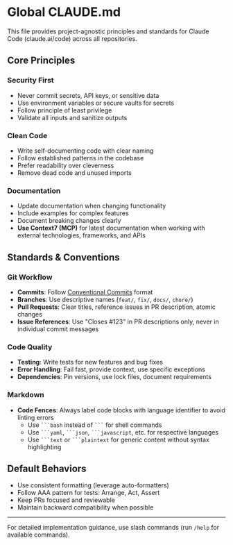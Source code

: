 # Global CLAUDE.md

This file provides project-agnostic principles and standards for Claude Code
(claude.ai/code) across all repositories.

## Core Principles

### Security First

- Never commit secrets, API keys, or sensitive data
- Use environment variables or secure vaults for secrets
- Follow principle of least privilege
- Validate all inputs and sanitize outputs

### Clean Code

- Write self-documenting code with clear naming
- Follow established patterns in the codebase
- Prefer readability over cleverness
- Remove dead code and unused imports

### Documentation

- Update documentation when changing functionality
- Include examples for complex features
- Document breaking changes clearly
- **Use Context7 (MCP)** for latest documentation when working with external technologies, frameworks, and APIs

## Standards & Conventions

### Git Workflow

- **Commits**: Follow [Conventional Commits](https://www.conventionalcommits.org/)
  format
- **Branches**: Use descriptive names (`feat/`, `fix/`, `docs/`, `chore/`)
- **Pull Requests**: Clear titles, reference issues in PR description, atomic
  changes
- **Issue References**: Use "Closes #123" in PR descriptions only, never in
  individual commit messages

### Code Quality

- **Testing**: Write tests for new features and bug fixes
- **Error Handling**: Fail fast, provide context, use specific exceptions
- **Dependencies**: Pin versions, use lock files, document requirements

### Markdown

- **Code Fences**: Always label code blocks with language identifier to avoid linting errors
  - Use ` ```bash ` instead of ` ``` ` for shell commands
  - Use ` ```yaml `, ` ```json `, ` ```javascript `, etc. for respective languages
  - Use ` ```text ` or ` ```plaintext ` for generic content without syntax highlighting

## Default Behaviors

- Use consistent formatting (leverage auto-formatters)
- Follow AAA pattern for tests: Arrange, Act, Assert
- Keep PRs focused and reviewable
- Maintain backward compatibility when possible

---

For detailed implementation guidance, use slash commands (run `/help` for
available commands).
